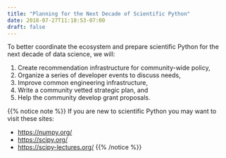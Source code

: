 ```yaml
---
title: "Planning for the Next Decade of Scientific Python"
date: 2018-07-27T11:18:53-07:00
draft: false
---
```


To better coordinate the ecosystem and prepare scientific Python
for the next decade of data science, we will:

1. Create recommendation infrastructure for community-wide policy,
2. Organize a series of developer events to discuss needs,
3. Improve common engineering infrastructure,
4. Write a community vetted strategic plan, and
5. Help the community develop grant proposals.

{{% notice note %}}
If you are new to scientific Python you may want to visit these
sites:
- https://numpy.org/
- https://scipy.org/
- https://scipy-lectures.org/
{{% /notice %}}
